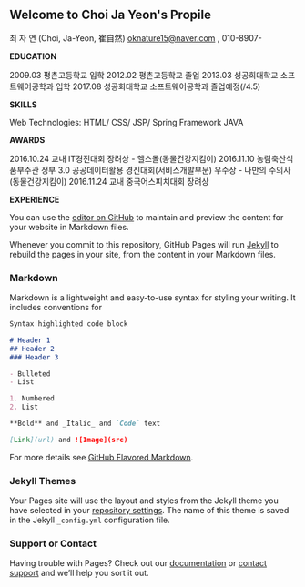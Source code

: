 ## Welcome to Choi Ja Yeon's Propile

최 자 연 (Choi, Ja-Yeon, 崔自然)
oknature15@naver.com
, 010-8907-

**EDUCATION**

2009.03 평촌고등학교 입학
2012.02 평촌고등학교 졸업
2013.03 성공회대학교 소프트웨어공학과 입학
2017.08 성공회대학교 소프트웨어공학과 졸업예정(/4.5)


**SKILLS**

Web Technologies: HTML/ CSS/ JSP/ Spring Framework
JAVA

**AWARDS**

2016.10.24 교내 IT경진대회 장려상 - 헬스몰(동물건강지킴이)
2016.11.10 농림축산식품부주관 정부 3.0 공공데이터활용 경진대회(서비스개발부문) 우수상 - 나만의 수의사(동물건강지킴이)
2016.11.24 교내 중국어스피치대회 장려상
 
**EXPERIENCE**
 
 
 
 
 
You can use the [editor on GitHub](https://github.com/okchoi15/jayeonchoi.github.com/edit/master/index.md) to maintain and preview the content for your website in Markdown files.

Whenever you commit to this repository, GitHub Pages will run [Jekyll](https://jekyllrb.com/) to rebuild the pages in your site, from the content in your Markdown files.

### Markdown

Markdown is a lightweight and easy-to-use syntax for styling your writing. It includes conventions for

```markdown
Syntax highlighted code block

# Header 1
## Header 2
### Header 3

- Bulleted
- List

1. Numbered
2. List

**Bold** and _Italic_ and `Code` text

[Link](url) and ![Image](src)
```

For more details see [GitHub Flavored Markdown](https://guides.github.com/features/mastering-markdown/).

### Jekyll Themes

Your Pages site will use the layout and styles from the Jekyll theme you have selected in your [repository settings](https://github.com/okchoi15/jayeonchoi.github.com/settings). The name of this theme is saved in the Jekyll `_config.yml` configuration file.

### Support or Contact

Having trouble with Pages? Check out our [documentation](https://help.github.com/categories/github-pages-basics/) or [contact support](https://github.com/contact) and we’ll help you sort it out.
